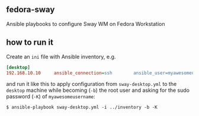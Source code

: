 ## fedora-sway
Ansible playbooks to configure Sway WM on Fedora Workstation

## how to run it
Create an `ini` file with Ansible inventory, e.g. 
```ini
[desktop]
192.168.10.10     ansible_connection=ssh        ansible_user=myawesomeusername
``` 
and run it like this to apply configuration from `sway-desktop.yml` to the `desktop` machine while becoming (`-b`) the root user and asking for the sudo password (`-K`) of `myawesomeusername`:
```
$ ansible-playbook sway-desktop.yml -i ../inventory -b -K
```